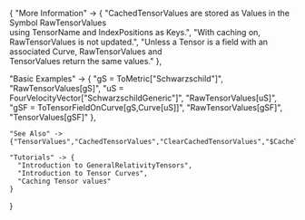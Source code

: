 {
  "More Information" -> {
      "CachedTensorValues are stored as Values in the Symbol RawTensorValues \
    using TensorName and IndexPositions as Keys.",
      "With caching on, RawTensorValues is not updated.",
      "Unless a Tensor is a field with an associated Curve, RawTensorValues and \
TensorValues return the same values."
  },

  "Basic Examples" -> {
    "gS = ToMetric[\"Schwarzschild\"]",
    "RawTensorValues[gS]",
    "uS = FourVelocityVector[\"SchwarzschildGeneric\"]",
    "RawTensorValues[uS]",
    "gSF = ToTensorFieldOnCurve[gS,Curve[uS]]",
    "RawTensorValues[gSF]",
    "TensorValues[gSF]"
    },

    "See Also" ->
    {"TensorValues","CachedTensorValues","ClearCachedTensorValues","$CacheTensorValues"},

    "Tutorials" -> {
      "Introduction to GeneralRelativityTensors",
      "Introduction to Tensor Curves",
      "Caching Tensor values"
    }

}
